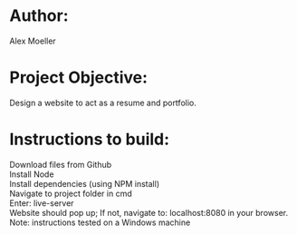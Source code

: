 # Author: 
Alex Moeller
# Project Objective: 
Design a website to act as a resume and portfolio.
# Instructions to build:
  Download files from Github\
  Install Node\
  Install dependencies (using NPM install)\
  Navigate to project folder in cmd\
  Enter: live-server\
  Website should pop up; If not, navigate to: localhost:8080 in your browser.\
  Note: instructions tested on a Windows machine
